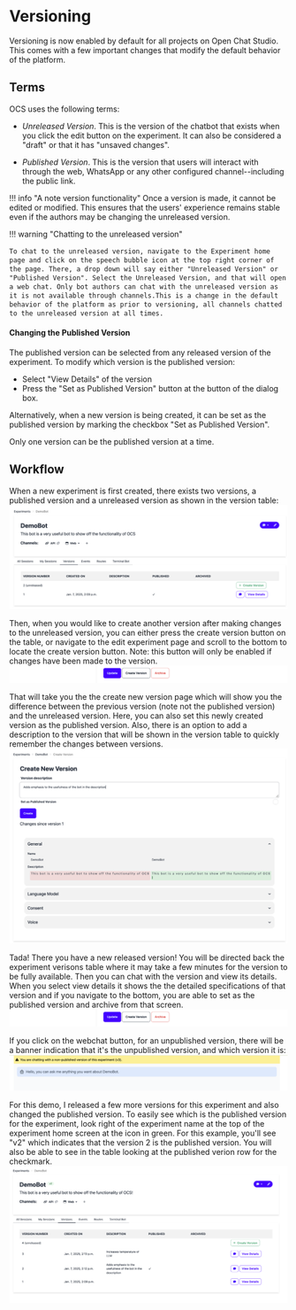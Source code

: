 # Versioning

Versioning is now enabled by default for all projects on Open Chat Studio. This comes with a few important changes that modify the default behavior of the platform.

## Terms
OCS uses the following terms:

* *Unreleased Version*. This is the version of the chatbot that exists when you click the edit button on the experiment. It can also be considered a "draft" or that it has "unsaved changes".

* *Published Version*. This is the version that users will interact with through the web, WhatsApp or any other configured channel--including the public link.

!!! info "A note version functionality"
    Once a version is made, it cannot be edited or modified. This ensures that the users' experience remains stable even if the authors may be changing the unreleased version.

!!! warning "Chatting to the unreleased version"

    To chat to the unreleased version, navigate to the Experiment home page and click on the speech bubble icon at the top right corner of the page. There, a drop down will say either "Unreleased Version" or "Published Version". Select the Unreleased Version, and that will open a web chat. Only bot authors can chat with the unreleased version as it is not available through channels.This is a change in the default behavior of the platform as prior to versioning, all channels chatted to the unreleased version at all times.

#### Changing the Published Version
The published version can be selected from any released version of the experiment. To modify which version is the published version:

- Select "View Details" of the version
- Press the "Set as Published Version" button at the button of the dialog box.

Alternatively, when a new version is being created, it can be set as the published version by marking the checkbox "Set as Published Version".

Only one version can be the published version at a time.


## Workflow

When a new experiment is first created, there exists two versions, a published version and a unreleased version as shown in the version table:
![CVersion Table](images/version_table_after_exp_creation.png)

Then, when you would like to create another version after making changes to the unreleased version, you can either press the create version button on the table, or navigate to the edit experiment page and scroll to the bottom to locate the create version button. Note: this button will only be enabled if changes have been made to the version.
![Edit Experiment Action Buttons](images/version_edit_view_action_buttons.png)

That will take you the the create new version page which will show you the difference between the previous version (note not the published version) and the unreleased version. Here, you can also set this newly created version as the published version. Also, there is an option to add a description to the version that will be shown in the version table to quickly remember the changes between versions.
![Create Experiment Version View](images/version_create_view.png)

Tada! There you have a new released version! You will be directed back the experiment verisons table where it may take a few minutes for the version to be fully available. Then you can chat with the version and view its details. When you select view details it shows the the detailed specifications of that version and if you navigate to the bottom, you are able to set as the published version and archive from that screen.
![Create Experiment Version View](images/version_edit_view_action_buttons.png)

If you click on the webchat button, for an unpublished version, there will be a banner indication that it's the unpublished version, and which version it is:
![Create Experiment Version View](images/version_web_chat.png)

For this demo, I released a few more versions for this experiment and also changed the published version. To easily see which is the published version for the experiment, look right of the experiment name at the top of the experiment home screen at the icon in green. For this example, you'll see "v2" which indicates that the version 2 is the published version. You will also be able to see in the table looking at the published verion row for the checkmark.
![Create Experiment Version View](images/version_table_after.png)
